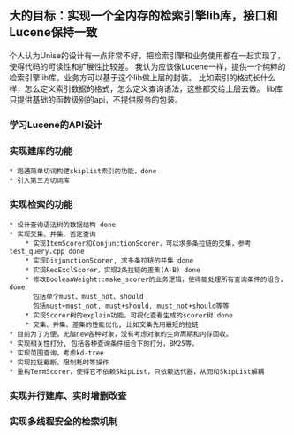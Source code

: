 ## 大的目标：实现一个全内存的检索引擎lib库，接口和Lucene保持一致

个人认为Unise的设计有一点非常不好，把检索引擎和业务使用都在一起实现了，使得代码的可读性和扩展性比较差。
我认为应该像Lucene一样，提供一个纯粹的检索引擎lib库，业务方可以基于这个lib做上层的封装。
比如索引的格式长什么样，怎么定义索引数据的格式，怎么定义查询语法，这些都交给上层去做。
lib库只提供基础的函数级别的api，不提供服务的包装。

### 学习Lucene的API设计
### 实现建库的功能
    * 跑通简单切词构建skiplist索引的功能，done
    * 引入第三方切词库

### 实现检索的功能
    * 设计查询语法树的数据结构 done
    * 实现交集、并集、否定查询
        * 实现ItemScorer和ConjunctionScorer，可以求多条拉链的交集，参考test_query.cpp done
        * 实现DisjunctionScorer, 求多条拉链的并集 done
        * 实现ReqExclScorer，实现2条拉链的差集(A-B) done
        * 修改BooleanWeight::make_scorer的业务逻辑，使得能处理所有查询条件的组合， done
          包括单个must、must_not、should
          包括must+must_not, must+should, must_not+should等等
        * 实现Scorer树的explain功能，可视化查看生成的scorer树 done
        * 交集、并集、差集的性能优化, 比如交集先用最短的拉链
    * 目前为了方便，无脑new各种对象，没有考虑对象的生命周期和内存回收。
    * 实现相关性打分, 包括各种查询条件组合下的打分，BM25等。
    * 实现范围查询，考虑kd-tree
    * 实现拉链截断、限制耗时等操作
    * 重构TermScorer，使得它不依赖SkipList，只依赖迭代器，从而和SkipList解耦

### 实现并行建库、实时增删改查

### 实现多线程安全的检索机制